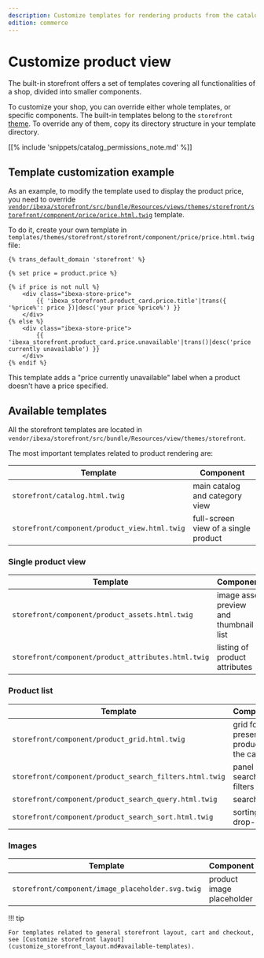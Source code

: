 ```yaml
---
description: Customize templates for rendering products from the catalog.
edition: commerce
---
```


# Customize product view

The built-in storefront offers a set of templates covering all functionalities of a shop,
divided into smaller components.

To customize your shop, you can override either whole templates, or specific components.
The built-in templates belong to the `storefront` [theme](design_engine.md).
To override any of them, copy its directory structure in your template directory.

[[% include 'snippets/catalog_permissions_note.md' %]]

## Template customization example

As an example, to modify the template used to display the product price,
you need to override [`vendor/ibexa/storefront/src/bundle/Resources/views/themes/storefront/storefront/component/price/price.html.twig`](https://github.com/ibexa/storefront/blob/v4.4.0/src/bundle/Resources/views/themes/storefront/storefront/component/price/price.html.twig) template.

To do it, create your own template in `templates/themes/storefront/storefront/component/price/price.html.twig` file:

``` html+twig hl_lines="10-12"
{% trans_default_domain 'storefront' %}

{% set price = product.price %}

{% if price is not null %}
    <div class="ibexa-store-price">
        {{ 'ibexa_storefront.product_card.price.title'|trans({ '%price%': price })|desc('your price %price%') }}
    </div>
{% else %}
    <div class="ibexa-store-price">
        {{ 'ibexa_storefront.product_card.price.unavailable'|trans()|desc('price currently unavailable') }}
    </div>
{% endif %}
```

This template adds a "price currently unavailable" label when a product doesn't have a price specified.

## Available templates

All the storefront templates are located in `vendor/ibexa/storefront/src/bundle/Resources/view/themes/storefront`.

The most important templates related to product rendering are:

|Template|Component|
|---|---|
|`storefront/catalog.html.twig`|main catalog and category view|
|`storefront/component/product_view.html.twig`|full-screen view of a single product|

### Single product view

|Template|Component|
|---|---|
|`storefront/component/product_assets.html.twig`|image asset preview and thumbnail list|
|`storefront/component/product_attributes.html.twig`|listing of product attributes|

### Product list

|Template|Component|
|---|---|
|`storefront/component/product_grid.html.twig`|grid for presenting products in the catalog|
|`storefront/component/product_search_filters.html.twig`|panel with search filters|
|`storefront/component/product_search_query.html.twig`|search box|
|`storefront/component/product_search_sort.html.twig`|sorting drop-down|

### Images

|Template|Component|
|---|---|
|`storefront/component/image_placeholder.svg.twig`|product image placeholder|

!!! tip

    For templates related to general storefront layout, cart and checkout, see [Customize storefront layout](customize_storefront_layout.md#available-templates).
